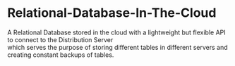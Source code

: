 # Relational-Database-In-The-Cloud
A Relational Database stored in the cloud with a lightweight but flexible API to connect to the Distribution Server <br>
which serves the purpose of storing different tables in different servers and creating constant backups of tables.
